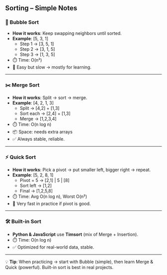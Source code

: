 ## Sorting – Simple Notes

### 🔁 Bubble Sort
- **How it works**: Keep swapping neighbors until sorted.
- **Example**: [5, 3, 1]
  - Step 1 → [3, 5, 1]
  - Step 2 → [3, 1, 5]
  - Step 3 → [1, 3, 5]
- ⏱️ Time: O(n²)
- 🧠 Easy but slow → mostly for learning.

---

### ✂️ Merge Sort
- **How it works**: Split → sort → merge.
- **Example**: [4, 2, 1, 3]
  - Split → [4,2] + [1,3]
  - Sort each → [2,4] + [1,3]
  - Merge → [1,2,3,4]
- ⏱️ Time: O(n log n)
- 📦 Space: needs extra arrays
- ✅ Always stable, reliable.

---

### ⚡ Quick Sort
- **How it works**: Pick a pivot → put smaller left, bigger right → repeat.
- **Example**: [5, 2, 8, 1]
  - Pivot = 5 → [2,1] | 5 | [8]
  - Sort left → [1,2]
  - Final → [1,2,5,8]
- ⏱️ Time: Avg O(n log n), Worst O(n²)
- 🚀 Very fast in practice if pivot is good.

---

### 🛠️ Built-in Sort
- **Python & JavaScript** use **Timsort** (mix of Merge + Insertion).
- ⏱️ Time: O(n log n)
- ✅ Optimized for real-world data, stable.

---

💡 **Tip**: When practicing → start with Bubble (simple), then learn Merge & Quick (powerful). Built-in sort is best in real projects.
